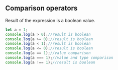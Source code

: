 ## Comparison operators

Result of the expression is a boolean value.

```javascript
let a = 1;
console.log(a > 0);//result is boolean
console.log(a >= 0);//result is boolean
console.log(a < 1);//result is boolean
console.log(a <= 0);//result is boolean
console.log(a == 1);//value comparison
console.log(a === 1);//value and type comparison
console.log(a !== 1);//result is boolean

```